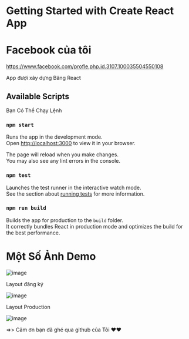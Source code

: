 # Getting Started with Create React App

# Facebook của tôi
https://www.facebook.com/profle.php.id.3107.100035504550108

App đượi xây dựng Băng React

## Available Scripts

Bạn Có Thể Chạy Lệnh

### `npm start`

Runs the app in the development mode.\
Open [http://localhost:3000](http://localhost:3000) to view it in your browser.

The page will reload when you make changes.\
You may also see any lint errors in the console.

### `npm test`

Launches the test runner in the interactive watch mode.\
See the section about [running tests](https://facebook.github.io/create-react-app/docs/running-tests) for more information.

### `npm run build`

Builds the app for production to the `build` folder.\
It correctly bundles React in production mode and optimizes the build for the best performance.

# Một Số Ảnh Demo
![image](https://user-images.githubusercontent.com/97645406/173214790-74420750-7336-4bb6-be61-eb2a6c199f68.png)

Layout đăng ký

![image](https://user-images.githubusercontent.com/97645406/173214806-1264c678-5335-47e7-b398-5f4678e2ee9f.png)

Layout Production

![image](https://user-images.githubusercontent.com/97645406/173214830-227b233f-84fa-4a84-a5b7-507293bda0b0.png)

=>> Cảm ơn bạn đã ghé qua github của Tôi ❤️❤️

